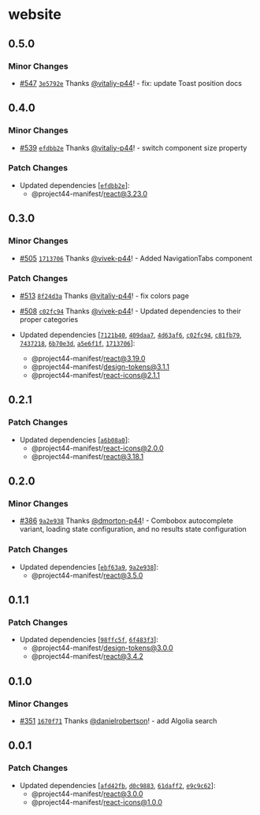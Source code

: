 # website

## 0.5.0

### Minor Changes

- [#547](https://github.com/project44/manifest/pull/547)
  [`3e5792e`](https://github.com/project44/manifest/commit/3e5792eb3420928a489e378c43acd0f2e6e03477)
  Thanks [@vitaliy-p44](https://github.com/vitaliy-p44)! - fix: update Toast position docs

## 0.4.0

### Minor Changes

- [#539](https://github.com/project44/manifest/pull/539)
  [`efdbb2e`](https://github.com/project44/manifest/commit/efdbb2e5c5f007160243b35a9262be07b1e0ec01)
  Thanks [@vitaliy-p44](https://github.com/vitaliy-p44)! - switch component size property

### Patch Changes

- Updated dependencies
  [[`efdbb2e`](https://github.com/project44/manifest/commit/efdbb2e5c5f007160243b35a9262be07b1e0ec01)]:
  - @project44-manifest/react@3.23.0

## 0.3.0

### Minor Changes

- [#505](https://github.com/project44/manifest/pull/505)
  [`1713706`](https://github.com/project44/manifest/commit/1713706686d27227cc811e5da5d17157239c2e64)
  Thanks [@vivek-p44](https://github.com/vivek-p44)! - Added NavigationTabs component

### Patch Changes

- [#513](https://github.com/project44/manifest/pull/513)
  [`8f24d3a`](https://github.com/project44/manifest/commit/8f24d3aae79ad54c19b0763a5fceae3d67d49c3a)
  Thanks [@vitaliy-p44](https://github.com/vitaliy-p44)! - fix colors page

* [#508](https://github.com/project44/manifest/pull/508)
  [`c02fc94`](https://github.com/project44/manifest/commit/c02fc94649628c7a80a2074d3fafecbe1722f755)
  Thanks [@vivek-p44](https://github.com/vivek-p44)! - Updated dependencies to their proper
  categories

* Updated dependencies
  [[`7121b40`](https://github.com/project44/manifest/commit/7121b4046c9c094bae839bf8cb73e39332e01dc7),
  [`409daa7`](https://github.com/project44/manifest/commit/409daa7c7ff75ee737c2eaebc91bf07f42b6d772),
  [`4d63af6`](https://github.com/project44/manifest/commit/4d63af6c7359f7748e31f6ba3fac951db040cdae),
  [`c02fc94`](https://github.com/project44/manifest/commit/c02fc94649628c7a80a2074d3fafecbe1722f755),
  [`c81fb79`](https://github.com/project44/manifest/commit/c81fb79a18975194529d512c001932d463cadfb4),
  [`7437218`](https://github.com/project44/manifest/commit/7437218a1bcbff0f37f3c7c089cb0508ec55b6a3),
  [`6b70e3d`](https://github.com/project44/manifest/commit/6b70e3d45669b99ac77ef208bca736793f6ca676),
  [`a5e6f1f`](https://github.com/project44/manifest/commit/a5e6f1f560e81dfef04b0af039ff445eec69866f),
  [`1713706`](https://github.com/project44/manifest/commit/1713706686d27227cc811e5da5d17157239c2e64)]:
  - @project44-manifest/react@3.19.0
  - @project44-manifest/design-tokens@3.1.1
  - @project44-manifest/react-icons@2.1.1

## 0.2.1

### Patch Changes

- Updated dependencies
  [[`a6b08a0`](https://github.com/project44/manifest/commit/a6b08a042e5e5adcc595f0829aa72efa8789f77e)]:
  - @project44-manifest/react-icons@2.0.0
  - @project44-manifest/react@3.18.1

## 0.2.0

### Minor Changes

- [#386](https://github.com/project44/manifest/pull/386)
  [`9a2e938`](https://github.com/project44/manifest/commit/9a2e938405dfa4b16dd594998fc42439a21766b0)
  Thanks [@dmorton-p44](https://github.com/dmorton-p44)! - Combobox autocomplete variant, loading
  state configuration, and no results state configuration

### Patch Changes

- Updated dependencies
  [[`ebf63a9`](https://github.com/project44/manifest/commit/ebf63a9d40723327b7373c554cd46b554f5079f5),
  [`9a2e938`](https://github.com/project44/manifest/commit/9a2e938405dfa4b16dd594998fc42439a21766b0)]:
  - @project44-manifest/react@3.5.0

## 0.1.1

### Patch Changes

- Updated dependencies
  [[`98ffc5f`](https://github.com/project44/manifest/commit/98ffc5f42e5d3dca06712f795c96cdd80a0b8bf6),
  [`6f483f3`](https://github.com/project44/manifest/commit/6f483f38362cbf153d9c09c025294da5de4f88c7)]:
  - @project44-manifest/design-tokens@3.0.0
  - @project44-manifest/react@3.4.2

## 0.1.0

### Minor Changes

- [#351](https://github.com/project44/manifest/pull/351)
  [`1670f71`](https://github.com/project44/manifest/commit/1670f71a897abdb8f2a36bc73cc6ce3559811eda)
  Thanks [@danielrobertson](https://github.com/danielrobertson)! - add Algolia search

## 0.0.1

### Patch Changes

- Updated dependencies
  [[`afd42fb`](https://github.com/project44/manifest/commit/afd42fbb4ea3598655ceac7d414e2cf203940c02),
  [`d0c9883`](https://github.com/project44/manifest/commit/d0c98830c864178d538244746bd859a65db4cb35),
  [`61daff2`](https://github.com/project44/manifest/commit/61daff26f77ba68100af41766b235af05e898304),
  [`e9c9c62`](https://github.com/project44/manifest/commit/e9c9c62559f91e18d1dc8794cbfd3f08edbfa064)]:
  - @project44-manifest/react@3.0.0
  - @project44-manifest/react-icons@1.0.0
